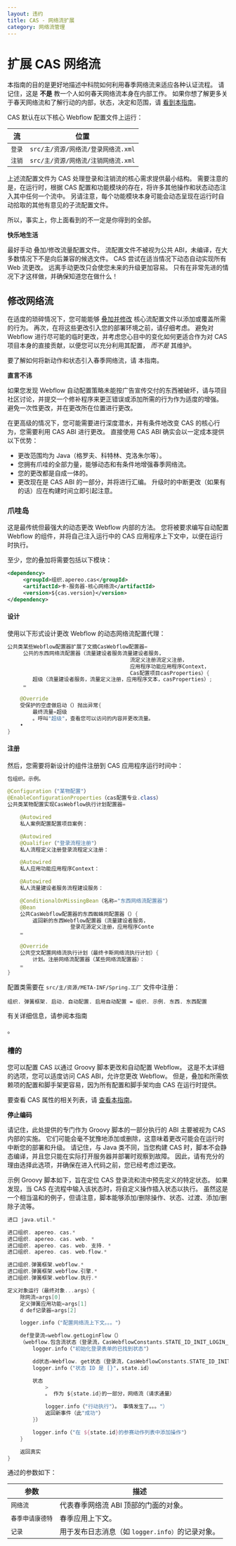 ```yaml
---
layout: 违约
title: CAS - 网络流扩展
category: 网络流管理
---
```


# 扩展 CAS 网络流

本指南的目的是更好地描述中科院如何利用春季网络流来适应各种认证流程。 请记住，这是 **不是** 教一个人如何春天网络流本身在内部工作。 如果你想了解更多关于春天网络流和了解行动的内部，状态，决定和范围，请 [看到本指南](http://projects.spring.io/spring-webflow/)。

CAS 默认在以下核心 Webflow 配置文件上运行：

| 流    | 位置                       |
| ---- | ------------------------ |
| `登录` | `src/主/资源/网络流/登录网络流.xml` |
| `注销` | `src/主/资源/网络流/注销网络流.xml` |

上述流配置文件为 CAS 处理登录和注销流的核心需求提供最小结构。 需要注意的是，在运行时，根据 CAS 配置和功能模块的存在，将许多其他操作和状态动态注入其中任何一个流中。 另请注意，每个功能模块本身可能会动态呈现在运行时自动拾取的其他有意见的子流配置文件。

所以，事实上，你上面看到的不一定是你得到的全部。

<div class="alert alert-warning"><strong>快乐地生活</strong><p>最好手动 <strong></strong> 叠加/修改流量配置文件。 流配置文件不被视为公共 ABI，未编译，在大多数情况下不是向后兼容的候选文件。 CAS 尝试在适当情况下动态自动实现所有 Web 流更改。 远离手动更改只会使您未来的升级更加容易。 只有在非常先进的情况下才这样做，并确保知道您在做什么！</p></div>

## 修改网络流

在适度的琐碎情况下，您可能能够 [叠加并修改](../installation/WAR-Overlay-Installation.html) 核心流配置文件以添加或覆盖所需的行为。 再次，在将这些更改引入您的部署环境之前，请仔细考虑。 避免对 Webflow 进行尽可能的临时更改，并考虑您心目中的变化如何更适合作为对 CAS 项目本身的直接贡献，以便您可以充分利用其配置， *而不是* 其维护。

要了解如何将新动作和状态引入春季网络流，请 [](http://projects.spring.io/spring-webflow/)本指南。

<div class="alert alert-info"><strong>直言不讳</strong><p>如果您发现 Webflow 自动配置策略未能按广告宣传交付的东西被破坏，请与项目社区讨论，并提交一个修补程序来更正错误或添加所需的行为作为适度的增强。 避免一次性更改，并在更改所在位置进行更改。</p></div>

在更高级的情况下，您可能需要进行深度潜水，并有条件地改变 CAS 的核心行为，您需要利用 CAS ABI 进行更改。 直接使用 CAS ABI 确实会以一定成本提供以下优势：

- 更改范围均为 Java（格罗夫、科特林、克洛朱尔等）。
- 您拥有爪哇的全部力量，能够动态和有条件地增强春季网络流。
- 您的更改都是自成一体的。
- 更改现在是 CAS ABI 的一部分，并将进行汇编。 升级时的中断更改（如果有的话）应在构建时间立即引起注意。

### 爪哇岛

这是最传统但最强大的动态更改 Webflow 内部的方法。 您将被要求编写自动配置 Webflow 的组件，并将自己注入运行中的 CAS 应用程序上下文中，以便在运行时执行。

至少，您的叠加将需要包括以下模块：

```xml
<dependency>
     <groupId>组织.apereo.cas</groupId>
     <artifactId>卡-服务器-核心网络流</artifactId>
     <version>${cas.version}</version>
</dependency>
```

#### 设计

使用以下形式设计更改 Webflow 的动态网络流配置代理：

```java
公共类某些Webflow配置器扩展了文摘CasWebflow配置器=
     公共的东西网络流配置器（流量建设者服务流量建设者服务，
                                       流定义注册流定义注册，
                                       应用程序功能应用程序Context，
                                       Cas配置项目casProperties）{
        超级（流量建设者服务，流量定义注册，应用程序文本，casProperties）;
     =

    @Override
    受保护的空虚做启动（）抛出异常{
        最终流量=超级
        。呼叫"超级"，查看您可以访问的内容并更改流量。
    •
}
```

#### 注册

然后，您需要将新设计的组件注册到 CAS 应用程序运行时间中：

```java
包组织。示例。

@Configuration（"某物配置"）
@EnableConfigurationProperties（cas配置专业.class）
公共类某物配置实现CasWebflow执行计划配置器=

    @Autowired
    私人案例配置配置项目案例：

    @Autowired
    @Qualifier（"登录流程注册"）
    私人流程定义注册登录流程定义注册：

    @Autowired
    私人应用功能应用程序Context：

    @Autowired
    私人流量建设者服务流程建设服务：

    @ConditionalOnMissingBean（名称="东西网络流配置器"）
    @Bean
    公共CasWebflow配置器的东西蜘蛛网配置器（）{
        返回新的东西Webflow配置器（流量建设者服务，
                    登录花源定义注册，应用程序Conte
    =

    @Override
    公共空文配置网络流执行计划（最终卡斯网络流执行计划）{
        计划。注册网络流配置器（某些网络流配置器）：
    =
}
```

配置类需要在 `src/主/资源/META-INF/Spring.工厂` 文件中注册：

```properties
组织. 弹簧框架. 启动. 自动配置. 启用自动配置 = 组织. 示例. 东西. 东西配置
```

有关详细信息，请参阅本指南</a>

。</p> 



### 槽的

您可以配置 CAS 以通过 Groovy 脚本更改和自动配置 Webflow。 这是不太详细的选项，您可以适度访问 CAS ABI，允许您更改 Webflow。 但是，叠加和所需依赖项的配置和脚手架更容易，因为所有配置和脚手架均由 CAS 在运行时提供。

要查看 CAS 属性的相关列表，请 [查看本指南](../configuration/Configuration-Properties.html#spring-webflow-groovy-auto-configuration)。

<div class="alert alert-warning"><strong>停止编码</strong><p>请记住，此处提供的专门作为 Groovy 脚本的一部分执行的 ABI 主要被视为 CAS 内部的实施。 它们可能会毫不犹豫地添加或删除，这意味着更改可能会在运行时中断您的部署和升级。 请记住，与 Java 类不同，当您构建 CAS 时，脚本不会静态编译，并且您只能在实际打开服务器并部署时观察到故障。 因此，请有充分的理由选择此选项，并确保在进入代码之前，您已经考虑过更改。</p></div>

示例 Groovy 脚本如下，旨在定位 CAS 登录流和流中预先定义的特定状态。 如果发现，当 CAS 在流程中输入该状态时，将自定义操作插入状态以执行。 虽然这是一个相当温和的例子，但请注意，脚本能够添加/删除操作、状态、过渡、添加/删除子流等。



```groovy
进口 java.util.*

进口组织. apereo. cas.*
进口组织. apereo. cas. web. *
进口组织. apereo. cas. web. 支持. *
进口组织. apereo. cas. web.flow.*

进口组织.弹簧框架.webflow.*
进口组织.弹簧框架.webflow.引擎.*
进口组织.弹簧框架.webflow.执行.*

定义对象运行（最终对象...args）{
    除网流=args[0]
    定义弹簧应用功能=args[1]
    d def记录器=args[2]

    logger.info（"配置网络流上下文。。。"）

    def登录流=webflow.getLoginFlow（）
    （webflow.包含流状态（登录流，CasWebflowConstants.STATE_ID_INIT_LOGIN_FORM））{
        logger.info（"初始化登录表单的已找到状态"）

        dd状态=Webflow. get状态（登录流，CasWebflowConstants.STATE_ID_INIT_LOGIN_FORM， 行动状态.class）
        logger.info（"状态 ID 是 [}"，state.id）

        状态
            >
            。 作为 ${state.id}的一部分，网络流（请求通量）

            logger.info（"行动执行"）。 事情发生了。。。"）
            返回新事件（此"成功"）
        }）

        logger.info（"在 ${state.id}的参赛动作列表中添加操作"）
    }

    返回真实
}
```


通过的参数如下：

| 参数        | 描述                              |
| --------- | ------------------------------- |
| `网络流`     | 代表春季网络流 ABI 顶部的门面的对象。           |
| `春季申请康德特` | 春季应用上下文。                        |
| `记录`      | 用于发布日志消息（如 `logger.info）`的记录对象。 |
